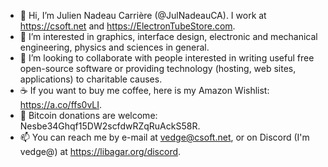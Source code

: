 - 👋 Hi, I’m Julien Nadeau Carrière (@JulNadeauCA). I work at https://csoft.net and https://ElectronTubeStore.com.
- 👀 I’m interested in graphics, interface design, electronic and mechanical engineering, physics and sciences in general.
- 💞️ I’m looking to collaborate with people interested in writing useful free open-source software or providing technology (hosting, web sites, applications) to charitable causes.
- :coffee: If you want to buy me coffee, here is my Amazon Wishlist: https://a.co/ffs0vLI.
- 💸 Bitcoin donations are welcome: Nesbe34Ghqf15DW2scfdwRZqRuAckS58R.
- 📫 You can reach me by e-mail at vedge@csoft.net, or on Discord (I'm vedge@) at https://libagar.org/discord.

<!---
JulNadeauCA/JulNadeauCA is a ✨ special ✨ repository because its `README.md` (this file) appears on your GitHub profile.
You can click the Preview link to take a look at your changes.
--->
